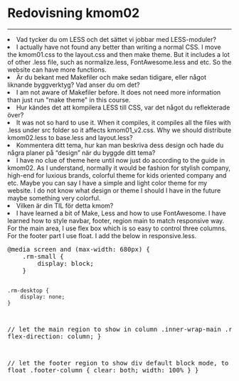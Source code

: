 ---
---
Redovisning kmom02
=========================
--------------------------
<li class="quest">Vad tycker du om LESS och det sättet vi jobbar med LESS-moduler?</li>
<li class="answer">I actually have not found any better than writing a normal CSS. I move the kmom01.css to the layout.css and then make theme. But it includes a lot of other .less file, such as normalize.less, FontAwesome.less and etc. So the website can have more functions.</li>
<li class="quest">Är du bekant med Makefiler och make sedan tidigare, eller något liknande byggverktyg? Vad anser du om det?</li>
<li class="answer">I am not aware of Makefiler before. It does not need more information than just run "make theme" in this course. <i class="fas fa-smile" ></i></li>
 <li class="quest">Hur kändes det att kompilera LESS till CSS, var det något du reflekterade över?</li>
 <li class="answer">It was not so hard to use it. When it compiles, it compiles all the files with .less under src folder so it affects kmom01_v2.css. Why we should distribute kmom02.less to base.less and layout.less?</li>
 <li class="quest">Kommentera ditt tema, hur kan man beskriva dess design och hade du några planer på “design” när du byggde ditt tema?</li>
 <li class="answer">I have no clue of theme here until now just do according to the guide in kmom02. As I understand, normally it would be fashion for stylish company, high-end for luxious brands, colorful theme for kids oriented company and etc. Maybe you can say I have a simple and light color theme for my website. I do not know what design or theme I should I have in the future maybe something very colorful.</li>
<li class="quest">Vilken är din TIL för detta kmom?</li>
<li class="answer">I have learned a bit of Make, Less and how to use FontAwesome. I have learned how to style navbar, footer, region main to match responsive way. For the main area, I use flex box which is so easy to control three columns. For the footer part I use float. I add the below in responsive.less.
<pre>
@media screen and (max-width: 680px) {
    .rm-small {
        display: block;
    }

    .rm-desktop {
        display: none;
    }

// let the main region to show in column
    .inner-wrap-main .row {
        flex-direction: column;
    }

// let the footer region to show div default block mode, to remove float
    .footer-column {
        clear: both;
        width: 100%
    }
}
</pre>
</li>
<br>
